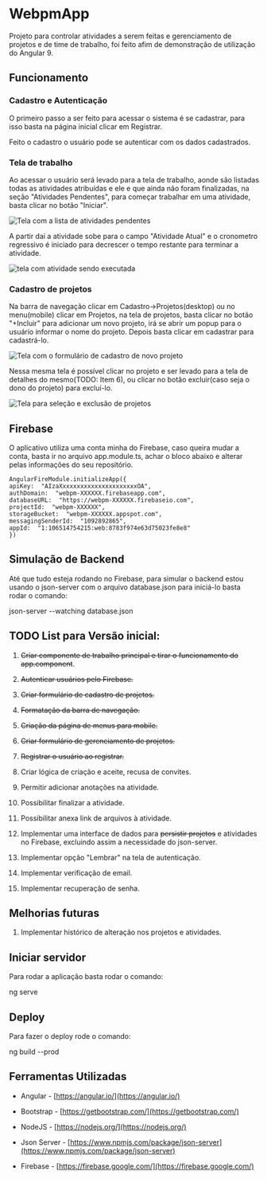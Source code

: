   

# WebpmApp

  

Projeto para controlar atividades a serem feitas e gerenciamento de projetos e de time de trabalho, foi feito afim de demonstração de utilização do Angular 9.

  

## Funcionamento

  

### Cadastro e Autenticação

  

O primeiro passo a ser feito para acessar o sistema é se cadastrar, para isso basta na página inicial clicar em Registrar.

Feito o cadastro o usuário pode se autenticar com os dados cadastrados.

  

### Tela de trabalho

  

Ao acessar o usuário será levado para a tela de trabalho, aonde são listadas todas as atividades atribuídas e ele e que ainda não foram finalizadas, na seção "Atividades Pendentes", para começar trabalhar em uma atividade, basta clicar no botão "Iniciar".

![Tela com a lista de atividades pendentes](https://firebasestorage.googleapis.com/v0/b/webpm-73a86.appspot.com/o/work-2.png?alt=media&token=3ca5ae40-8f79-475c-877c-11f601f59404)

A partir daí a atividade sobe para o campo "Atividade Atual" e o cronometro regressivo é iniciado para decrescer o tempo restante para terminar a atividade.

  ![tela com atividade sendo executada](https://firebasestorage.googleapis.com/v0/b/webpm-73a86.appspot.com/o/work.png?alt=media&token=f9ffafd3-dafa-4bea-bad8-981bd784fe4b)

### Cadastro de projetos

  

Na barra de navegação clicar em Cadastro->Projetos(desktop) ou no menu(mobile) clicar em Projetos, na tela de projetos, basta clicar no botão "+Incluir" para adicionar um novo projeto, irá se abrir um popup para o usuário informar o nome do projeto. Depois basta clicar em cadastrar para cadastrá-lo.

![Tela com o formulário de cadastro de novo projeto](https://firebasestorage.googleapis.com/v0/b/webpm-73a86.appspot.com/o/project-2.png?alt=media&token=2a466ab4-9407-4709-b8b0-828c350ca32b)

Nessa mesma tela é possível clicar no projeto e ser levado para a tela de detalhes do mesmo(TODO: Item 6), ou clicar no botão excluir(caso seja o dono do projeto) para excluí-lo.

![Tela para seleção e exclusão de projetos](https://firebasestorage.googleapis.com/v0/b/webpm-73a86.appspot.com/o/project-1.png?alt=media&token=9164b922-ec8b-4ec8-bfdf-0641644b8272)
  
## Firebase

O aplicativo utiliza uma conta minha do Firebase, caso queira mudar a conta, basta ir no arquivo app.module.ts, achar o bloco abaixo e alterar pelas informações do seu repositório.

    AngularFireModule.initializeApp({
    apiKey:  "AIzaXxxxxxxxxxxxxxxxxxxxxxOA",
    authDomain:  "webpm-XXXXXX.firebaseapp.com",
    databaseURL:  "https://webpm-XXXXXX.firebaseio.com",
    projectId:  "webpm-XXXXXX",
    storageBucket:  "webpm-XXXXXX.appspot.com",
    messagingSenderId:  "1092892865",
    appId:  "1:106514754215:web:8783f974e63d75023fe8e8"
    })

## Simulação de Backend

  
Até que tudo esteja rodando no Firebase, para simular o backend estou usando o json-server com o arquivo database.json para iniciá-lo basta rodar o comando:

  json-server --watching database.json

  ## TODO List para Versão inicial:

  

1. ~~Criar componente de trabalho principal e tirar o funcionamento do app.component~~.

2. ~~Autenticar usuários pelo Firebase.~~

3. ~~Criar formulário de cadastro de projetos.~~

4. ~~Formatação da barra de navegação.~~

5. ~~Criação da página de menus para mobile.~~

6. ~~Criar formulário de gerenciamento de projetos.~~

7. ~~Registrar o usuário ao registrar.~~

8. Criar lógica de criação e aceite, recusa de convites.

9. Permitir adicionar anotações na atividade.

10. Possibilitar finalizar a atividade.

11. Possibilitar anexa link de arquivos à atividade.

12. Implementar uma interface de dados para ~~persistir projetos~~ e atividades no Firebase, excluindo assim a necessidade do json-server.

13. Implementar opção "Lembrar" na tela de autenticação.

14. Implementar verificação de email.

15. Implementar recuperação de senha.

## Melhorias futuras

1. Implementar histórico de alteração nos projetos e atividades.

  

## Iniciar servidor

Para rodar a aplicação basta rodar o comando:

  

ng serve

  

## Deploy

Para fazer o deploy rode o comando:

  

ng build --prod

## Ferramentas Utilizadas

  

- Angular - [https://angular.io/](https://angular.io/)

- Bootstrap - [https://getbootstrap.com/](https://getbootstrap.com/)

- NodeJS - [https://nodejs.org/](https://nodejs.org/)

- Json Server - [https://www.npmjs.com/package/json-server](https://www.npmjs.com/package/json-server)

- Firebase - [https://firebase.google.com/](https://firebase.google.com/)